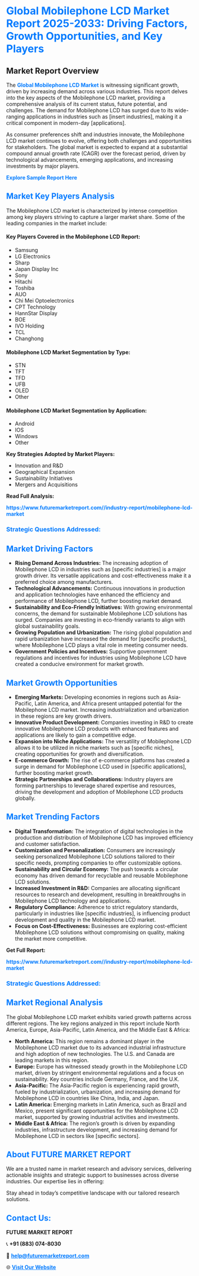<h1 style="color: #007BFF;">Global Mobilephone LCD Market Report 2025-2033: Driving Factors, Growth Opportunities, and Key Players</h1>

<section id="overview">
<h2>Market Report Overview</h2>
<p>The <a href="https://www.futuremarketreport.com//industry-report/mobilephone-lcd-market" style="color: #007BFF; text-decoration: none;"><strong>Global Mobilephone LCD Market</strong></a> is witnessing significant growth, driven by increasing demand across various industries. This report delves into the key aspects of the Mobilephone LCD market, providing a comprehensive analysis of its current status, future potential, and challenges. The demand for Mobilephone LCD has surged due to its wide-ranging applications in industries such as [insert industries], making it a critical component in modern-day [applications].</p>
<p>As consumer preferences shift and industries innovate, the Mobilephone LCD market continues to evolve, offering both challenges and opportunities for stakeholders. The global market is expected to expand at a substantial compound annual growth rate (CAGR) over the forecast period, driven by technological advancements, emerging applications, and increasing investments by major players.</p>
</section>

<section id="overview">
<p><a href="https://www.futuremarketreport.com//request-sample/reportId=92753" style="color: #007BFF; text-decoration: none;"><strong>Explore Sample Report Here</strong></a></p>
</section>

<section id="key-players">
<h2 style="color: #007BFF;">Market Key Players Analysis</h2>
<p>The Mobilephone LCD market is characterized by intense competition among key players striving to capture a larger market share. Some of the leading companies in the market include:</p>
<h4>Key Players Covered in the Mobilephone LCD Report:</h4>
<ul><li>Samsung</li><li>LG Electronics</li><li>Sharp</li><li>Japan Display Inc</li><li>Sony</li><li>Hitachi</li><li>Toshiba</li><li>AUO</li><li>Chi Mei Optoelectronics</li><li>CPT Technology</li><li>HannStar Display</li><li>BOE</li><li>IVO Holding</li><li>TCL</li><li>Changhong</li></ul>
<h4>Mobilephone LCD Market Segmentation by Type:</h4>
<ul><li>STN</li><li>TFT</li><li>TFD</li><li>UFB</li><li>OLED</li><li>Other</li></ul>

<h4>Mobilephone LCD Market Segmentation by Application:</h4>
<ul><li>Android</li><li>IOS</li><li>Windows</li><li>Other</li></ul>
<p><strong>Key Strategies Adopted by Market Players:</strong></p>
<ul>
<li>Innovation and R&D</li>
<li>Geographical Expansion</li>
<li>Sustainability Initiatives</li>
<li>Mergers and Acquisitions</li>
</ul>
</section>

<section>
<p><strong>Read Full Analysis: </strong></p><a href="https://www.futuremarketreport.com//industry-report/mobilephone-lcd-market" style="color: #007BFF; text-decoration: none;"><strong>https://www.futuremarketreport.com//industry-report/mobilephone-lcd-market</strong></a>
<h3 style="color: #007BFF;">Strategic Questions Addressed:</h3>
</section>

<section id="driving-factors">
<h2 style="color: #007BFF;">Market Driving Factors</h2>
<ul>
<li><strong>Rising Demand Across Industries:</strong> The increasing adoption of Mobilephone LCD in industries such as [specific industries] is a major growth driver. Its versatile applications and cost-effectiveness make it a preferred choice among manufacturers.</li>
<li><strong>Technological Advancements:</strong> Continuous innovations in production and application technologies have enhanced the efficiency and performance of Mobilephone LCD, further boosting market demand.</li>
<li><strong>Sustainability and Eco-Friendly Initiatives:</strong> With growing environmental concerns, the demand for sustainable Mobilephone LCD solutions has surged. Companies are investing in eco-friendly variants to align with global sustainability goals.</li>
<li><strong>Growing Population and Urbanization:</strong> The rising global population and rapid urbanization have increased the demand for [specific products], where Mobilephone LCD plays a vital role in meeting consumer needs.</li>
<li><strong>Government Policies and Incentives:</strong> Supportive government regulations and incentives for industries using Mobilephone LCD have created a conducive environment for market growth.</li>
</ul>
</section>

<section id="growth-opportunities">
<h2 style="color: #007BFF;">Market Growth Opportunities</h2>
<ul>
<li><strong>Emerging Markets:</strong> Developing economies in regions such as Asia-Pacific, Latin America, and Africa present untapped potential for the Mobilephone LCD market. Increasing industrialization and urbanization in these regions are key growth drivers.</li>
<li><strong>Innovative Product Development:</strong> Companies investing in R&D to create innovative Mobilephone LCD products with enhanced features and applications are likely to gain a competitive edge.</li>
<li><strong>Expansion into Niche Applications:</strong> The versatility of Mobilephone LCD allows it to be utilized in niche markets such as [specific niches], creating opportunities for growth and diversification.</li>
<li><strong>E-commerce Growth:</strong> The rise of e-commerce platforms has created a surge in demand for Mobilephone LCD used in [specific applications], further boosting market growth.</li>
<li><strong>Strategic Partnerships and Collaborations:</strong> Industry players are forming partnerships to leverage shared expertise and resources, driving the development and adoption of Mobilephone LCD products globally.</li>
</ul>
</section>

<section id="trending-factors">
<h2 style="color: #007BFF;">Market Trending Factors</h2>
<ul>
<li><strong>Digital Transformation:</strong> The integration of digital technologies in the production and distribution of Mobilephone LCD has improved efficiency and customer satisfaction.</li>
<li><strong>Customization and Personalization:</strong> Consumers are increasingly seeking personalized Mobilephone LCD solutions tailored to their specific needs, prompting companies to offer customizable options.</li>
<li><strong>Sustainability and Circular Economy:</strong> The push towards a circular economy has driven demand for recyclable and reusable Mobilephone LCD solutions.</li>
<li><strong>Increased Investment in R&D:</strong> Companies are allocating significant resources to research and development, resulting in breakthroughs in Mobilephone LCD technology and applications.</li>
<li><strong>Regulatory Compliance:</strong> Adherence to strict regulatory standards, particularly in industries like [specific industries], is influencing product development and quality in the Mobilephone LCD market.</li>
<li><strong>Focus on Cost-Effectiveness:</strong> Businesses are exploring cost-efficient Mobilephone LCD solutions without compromising on quality, making the market more competitive.</li>
</ul>
</section>

<section>
<p><strong>Get Full Report: </strong></p><a href="https://www.futuremarketreport.com//industry-report/mobilephone-lcd-market" style="color: #007BFF; text-decoration: none;"><strong>https://www.futuremarketreport.com//industry-report/mobilephone-lcd-market</strong></a>
<h3 style="color: #007BFF;">Strategic Questions Addressed:</h3>
</section>


<section id="regional-analysis">
<h2 style="color: #007BFF;">Market Regional Analysis</h2>
<p>The global Mobilephone LCD market exhibits varied growth patterns across different regions. The key regions analyzed in this report include North America, Europe, Asia-Pacific, Latin America, and the Middle East & Africa:</p>
<ul>
<li><strong>North America:</strong> This region remains a dominant player in the Mobilephone LCD market due to its advanced industrial infrastructure and high adoption of new technologies. The U.S. and Canada are leading markets in this region.</li>
<li><strong>Europe:</strong> Europe has witnessed steady growth in the Mobilephone LCD market, driven by stringent environmental regulations and a focus on sustainability. Key countries include Germany, France, and the U.K.</li>
<li><strong>Asia-Pacific:</strong> The Asia-Pacific region is experiencing rapid growth, fueled by industrialization, urbanization, and increasing demand for Mobilephone LCD in countries like China, India, and Japan.</li>
<li><strong>Latin America:</strong> Emerging markets in Latin America, such as Brazil and Mexico, present significant opportunities for the Mobilephone LCD market, supported by growing industrial activities and investments.</li>
<li><strong>Middle East & Africa:</strong> The region’s growth is driven by expanding industries, infrastructure development, and increasing demand for Mobilephone LCD in sectors like [specific sectors].</li>
</ul>
</section>

<footer>
<h2 style="color: #007BFF;">About FUTURE MARKET REPORT</h2>
<p>We are a trusted name in market research and advisory services, delivering actionable insights and strategic support to businesses across diverse industries. Our expertise lies in offering:</p>

<p>Stay ahead in today’s competitive landscape with our tailored research solutions.</p>

<h2 style="color: #007BFF;">Contact Us:</h2>
<p><strong>FUTURE MARKET REPORT</strong></p>
<p>📞 <strong>+91 (883) 074-8030</strong></p>
<p>📧 <strong><a href="mailto:help@futuremarketreport.com" style="color: #007BFF;">help@futuremarketreport.com</a></strong></p>
<p>🌐 <strong><a href="https://www.futuremarketreport.com/" style="color: #007BFF;">Visit Our Website</a></strong></p>
</footer>
